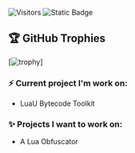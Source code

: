 ![Visitors](https://visitor-badge.laobi.icu/badge?page_id=NougatBitz)
![Static Badge](https://img.shields.io/badge/6%20Years-FFFFFF?logo=lua&label=Lua%20Developer&labelColor=%23121212&color=%23262626)

## 🏆 GitHub Trophies
[![trophy](https://github-profile-trophy.vercel.app/?username=andytubeee&theme=nord&column=7)]

### ⚡ Current project I'm work on: 
* LuaU Bytecode Toolkit

### ✨ Projects I want to work on:  
* A Lua Obfuscator
